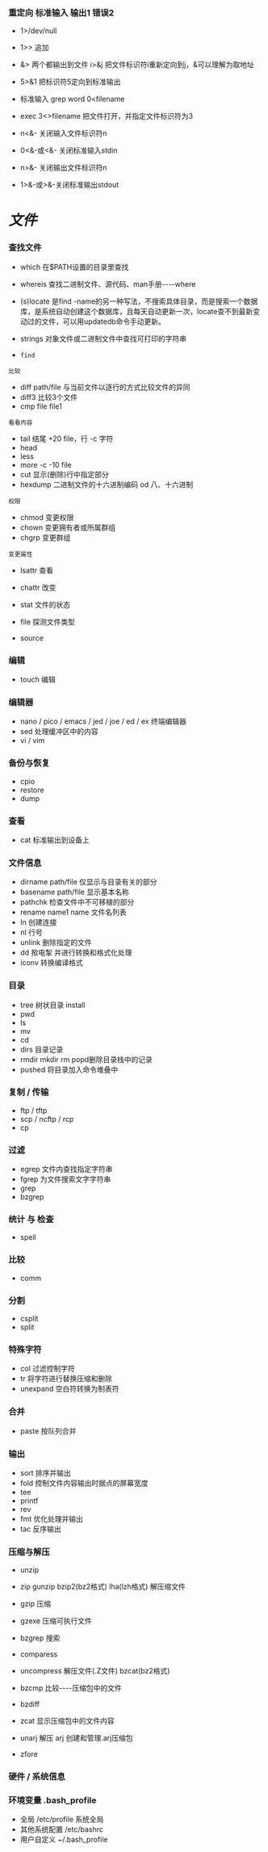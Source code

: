### 重定向  标准输入  输出1  错误2
+ 1>/dev/null
+ 1>> 追加
+ &>  两个都输出到文件   i>&j  把文件标识符i重新定向到j，&可以理解为取地址
+ 5>&1  把标识符5定向到标准输出
+ 标准输入  grep word 0<filename
+ exec 3<>filename  把文件打开，并指定文件标识符为3

+ n<&- 关闭输入文件标识符n
+ 0<&-或<&- 关闭标准输入stdin
+ n>&- 关闭输出文件标识符n
+ 1>&-或>&-关闭标准输出stdout



# _文件_

### 查找文件
+ which     在$PATH设置的目录里查找
+ whereis   查找二进制文件、源代码、man手册----where
+ (s)locate   是find -name的另一种写法，不搜索具体目录，而是搜索一个数据库，是系统自动创建这个数据库，且每天自动更新一次，locate查不到最新变动过的文件，可以用updatedb命令手动更新。

+ strings 对象文件或二进制文件中查找可打印的字符串
+ `find`




`比较`
+ diff  path/file  与当前文件以逐行的方式比较文件的异同
+ diff3  比较3个文件
+ cmp  file  file1

`看看内容`
+ tail 结尾 +20 file，行  -c 字符
+ head
+ less
+ more   -c -10 file
+ cut   显示(删除)行中指定部分
+ hexdump 二进制文件的十六进制编码  od  八、十六进制


`权限`
+ chmod 变更权限
+ chown 变更拥有者或所属群组
+ chgrp 变更群组

`变更属性`
+ lsattr 查看
+ chattr 改变
+ stat 文件的状态
+ file 探测文件类型

+ source 

### 编辑
+ touch 编辑


### 编辑器
+ nano / pico / emacs / jed / joe / ed / ex   终端编辑器
+ sed   处理缓冲区中的内容
+ vi / vim


### 备份与恢复
+ cpio
+ restore
+ dump


### 查看
+ cat  标准输出到设备上

###  文件信息
+ dirname path/file   仅显示与目录有关的部分
+ basename path/file   显示基本名称
+ pathchk  检查文件中不可移植的部分
+ rename  name1 name 文件名列表
+ ln  创建连接
+ nl  行号
+ unlink 删除指定的文件
+ dd 揿电掣 并进行转换和格式化处理
+ iconv 转换编译格式


### 目录
+ tree 树状目录  install
+ pwd
+ ls
+ mv
+ cd
+ dirs 目录记录
+ rmdir  mkdir  rm  popd删除目录栈中的记录
+ pushed  将目录加入命令堆叠中

### 复制 / 传输
+ ftp / tftp
+ scp / ncftp / rcp
+ cp


### 过滤
+ egrep  文件内查找指定字符串
+ fgrep  为文件搜索文字字符串
+ grep
+ bzgrep

### 统计 与 检查
+ spell


### 比较
+ comm



### 分割
+ csplit
+ split

### 特殊字符
+ col 过滤控制字符
+ tr 将字符进行替换压缩和删除
+ unexpand 空白符转换为制表符


### 合并
+ paste 按队列合并

### 输出
+ sort 排序并输出
+ fold 控制文件内容输出时据点的屏幕宽度
+ tee
+ printf
+ rev
+ fmt 优化处理并输出
+ tac  反序输出

### 压缩与解压
+ unzip
+ zip  gunzip  bzip2(bz2格式)  lha(lzh格式)   解压缩文件
+ gzip  压缩
+ gzexe   压缩可执行文件
+ bzgrep  搜索
+ comparess
+ uncompress 解压文件(.Z文件)  bzcat(bz2格式)

+ bzcmp 比较----压缩包中的文件
+ bzdiff

+ zcat  显示压缩包中的文件内容
+ unarj 解压  arj 创建和管理.arj压缩包
+ zfore



### 硬件 / 系统信息



### 环境变量  .bash_profile

+ 全局  /etc/profile 系统全局
+ 其他系统配置  /etc/bashrc
+ 用户自定义  ~/.bash_profile



